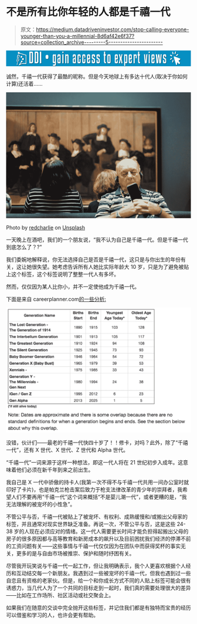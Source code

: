 # 不是所有比你年轻的人都是千禧一代

> 原文：<https://medium.datadriveninvestor.com/stop-calling-everyone-younger-than-you-a-millennial-8d6af42e6f37?source=collection_archive---------5----------------------->

[![](img/e65bb8b6799c645d9258180ddea3250e.png)](http://www.track.datadriveninvestor.com/1B9E)

诚然，千禧一代获得了最酷的昵称。但是今天地球上有多达十代人(取决于你如何计算)还活着……

![](img/d4cfa3918cc18532fadfac8a348e526a.png)

Photo by [redcharlie](https://unsplash.com/@redcharlie?utm_source=medium&utm_medium=referral) on [Unsplash](https://unsplash.com?utm_source=medium&utm_medium=referral)

一天晚上在酒吧，我们的一个朋友说，“我不认为自己是千禧一代。但是千禧一代到底怎么了？?"

我们委婉地解释说，你无法选择自己是否是千禧一代，这只是与你出生的年份有关，这让她很失望。她考虑告诉所有人她比实际年龄大 10 岁，只是为了避免被贴上这个标签，这个标签说明了整整一代人有多坏。

然而，仅仅因为某人比你小，并不一定使他成为千禧一代。

下面是来自 careerplanner.com[的一些分析:](https://www.careerplanner.com/Career-Articles/Generations.cfm)

![](img/3ec249ebedb0955ac32c3f8859050ebd.png)

没错，伙计们——最老的千禧一代快四十岁了！！修卡，对吗？此外，除了“千禧一代”，还有 X 世代、X 世代、Z 世代和 Alpha 世代。

“千禧一代”一词来源于这样一种想法，即这一代人将在 21 世纪初步入成年。这意味着他们必须在新千年到来之前出生。

我自己是 X 一代中骄傲的持卡人(我第一次不得不与千禧一代共用一间办公室时就印好了卡片)，也是帕克兰枪击案后致力于枪支法律改革的青少年的崇拜者，我希望人们不要再用“千禧一代”这个词来概括“不是婴儿潮一代”，或者更糟的是，“我无法理解的被宠坏的小性急”。

不管公平与否，千禧一代被贴上了被宠坏、有权利、成熟缓慢和/或搬出父母家的标签，并且通常对现实世界缺乏准备。再说一次，不管公平与否，这是这些 24-38 岁的人现在必须应对的情绪。这一代人需要更长时间才能负担得起搬出父母的房子的很多原因都与高等教育和新房成本的飙升以及目前困扰我们经济的停滞不前的工资问题有关——这些事情与千禧一代仅仅因为在团队中而获得奖杯的事实无关，更多的是与自由市场被推崇、保护和随时纾困有关。

尽管我开玩笑说与千禧一代一起工作，但让我明确表示，我个人更喜欢根据个人经历和互动结交每一个新朋友。我遇到过一些被宠坏的千禧一代，但我也遇到过一些自恋且有资格的老家伙。但是，给一个和你成长方式不同的人贴上标签可能会很有诱惑力，当几代人为了一个共同的目标走到一起时，我们真的需要处理很大的差异——比如在工作场所、社区活动或社交聚会上。

如果我们在随意的交谈中完全抛开这些标签，并记住我们都是有独特而宝贵的经历可以借鉴和学习的人，也许会更有帮助。